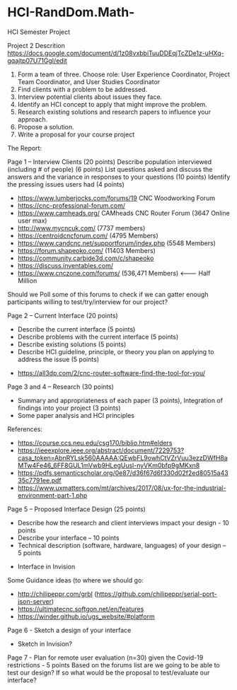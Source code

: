 # HCI-RandDom.Math-
HCI Semester Project

Project 2 Descrition https://docs.google.com/document/d/1z08vxbbiTuuDDEqjTcZDe1z-uHXq-gqajtp07U71GgI/edit

1. Form a team of three. Choose role: User Experience Coordinator, Project Team Coordinator, and User Studies Coordinator
2. Find clients with a problem to be addressed.
3. Interview potential clients about issues they face.
4. Identify an HCI concept to apply that might improve the problem.
5. Research existing solutions and research papers to influence your approach.
6. Propose a solution.
7. Write a proposal for your course project 

The Report:

Page 1 – Interview Clients (20 points)
Describe population interviewed (including # of people) (6 points) 
List questions asked and discuss the answers and the variance in responses to your questions (10 points)
Identify the pressing issues users had (4 points)

* https://www.lumberjocks.com/forums/19  CNC Woodworking Forum
* https://cnc-professional-forum.com/
* https://www.camheads.org/  CAMheads CNC Router Forum (3647 Online user max)
* http://www.mycncuk.com/ (7737 members)
* https://centroidcncforum.com/ (4795 Members)
* https://www.candcnc.net/supportforum/index.php (5548 Members)
* https://forum.shapeoko.com/ (11403 Members)
* https://community.carbide3d.com/c/shapeoko
* https://discuss.inventables.com/
* https://www.cnczone.com/forums/ (536,471 Members) <--- Half Million

Should we Poll some of this forums to check if we can gatter enough participants willing to test/try/interview for our project?
							
Page 2 – Current Interface (20 points)
- Describe the current interface (5 points)
- Describe problems with the current interface (5 points)
- Describe existing solutions (5 points)
- Describe HCI guideline, principle, or theory you plan on applying to address the issue (5 points)

* https://all3dp.com/2/cnc-router-software-find-the-tool-for-you/

Page 3 and 4 – Research (30 points)
- Summary and appropriateness of each paper (3 points), Integration of findings into your project (3 points)
- Some paper analysis and HCI principles

References:
* https://course.ccs.neu.edu/csg170/biblio.htm#elders
* https://ieeexplore.ieee.org/abstract/document/7229753?casa_token=AbnRYLsk560AAAAA:QEwbFL9owhCtVZrVuu3ezzDWfH8aMTw4Fe46_6FF8GUL1mVwb9HLegUusl-nyVKm0bfp9gMKxn8
* https://pdfs.semanticscholar.org/0e87/d36f67d6f330d02f2ed80515a4335c7791ee.pdf
* https://www.uxmatters.com/mt/archives/2017/08/ux-for-the-industrial-environment-part-1.php


Page 5 – Proposed Interface Design (25 points)
- Describe how the research and client interviews impact your design - 10 points
- Describe your interface – 10 points
- Technical description (software, hardware, languages) of your design – 5 points

* Interface in Invision

Some Guidance ideas (to where we should go:
* http://chilipeppr.com/grbl  (https://github.com/chilipeppr/serial-port-json-server)
* https://ultimatecnc.softgon.net/en/features
* https://winder.github.io/ugs_website/#platform



Page 6 - Sketch a design of your interface
- Sketch in Invision?

Page 7 - Plan for remote user evaluation (n=30) given the Covid-19 restrictions - 5 points
Based on the forums list are we going to be able to test our design? If so what would be the proposal to test/evaluate our interface?

